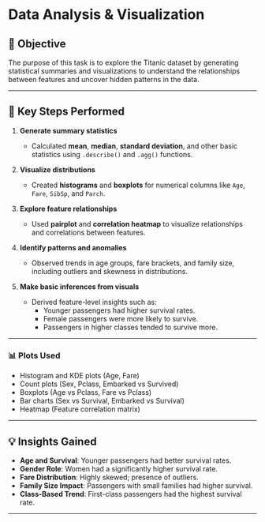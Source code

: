 # Data Analysis & Visualization

## 🎯 Objective

The purpose of this task is to explore the Titanic dataset by generating statistical summaries and visualizations to understand the relationships between features and uncover hidden patterns in the data.

---

## 📝 Key Steps Performed

1. **Generate summary statistics**
   - Calculated **mean**, **median**, **standard deviation**, and other basic statistics using `.describe()` and `.agg()` functions.

2. **Visualize distributions**
   - Created **histograms** and **boxplots** for numerical columns like `Age`, `Fare`, `SibSp`, and `Parch`.

3. **Explore feature relationships**
   - Used **pairplot** and **correlation heatmap** to visualize relationships and correlations between features.

4. **Identify patterns and anomalies**
   - Observed trends in age groups, fare brackets, and family size, including outliers and skewness in distributions.

5. **Make basic inferences from visuals**
   - Derived feature-level insights such as:
     - Younger passengers had higher survival rates.
     - Female passengers were more likely to survive.
     - Passengers in higher classes tended to survive more.

---

### 📊 Plots Used

- Histogram and KDE plots (Age, Fare)
- Count plots (Sex, Pclass, Embarked vs Survived)
- Boxplots (Age vs Pclass, Fare vs Pclass)
- Bar charts (Sex vs Survival, Embarked vs Survival)
- Heatmap (Feature correlation matrix)

---

## 💡 Insights Gained

- **Age and Survival**: Younger passengers had better survival rates.
- **Gender Role**: Women had a significantly higher survival rate.
- **Fare Distribution**: Highly skewed; presence of outliers.
- **Family Size Impact**: Passengers with small families had higher survival.
- **Class-Based Trend**: First-class passengers had the highest survival rate.

---
